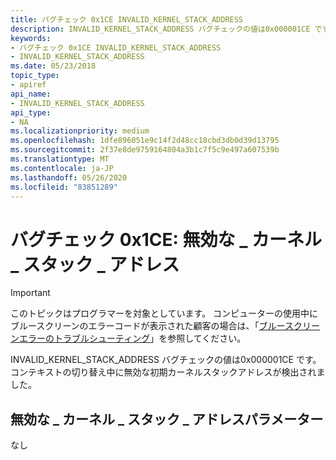 ```yaml
---
title: バグチェック 0x1CE INVALID_KERNEL_STACK_ADDRESS
description: INVALID_KERNEL_STACK_ADDRESS バグチェックの値は0x000001CE です。
keywords:
- バグチェック 0x1CE INVALID_KERNEL_STACK_ADDRESS
- INVALID_KERNEL_STACK_ADDRESS
ms.date: 05/23/2018
topic_type:
- apiref
api_name:
- INVALID_KERNEL_STACK_ADDRESS
api_type:
- NA
ms.localizationpriority: medium
ms.openlocfilehash: 1dfe896051e9c14f2d48cc18cbd3db0d39d13795
ms.sourcegitcommit: 2f37e8de9759164804a3b1c7f5c9e497a607539b
ms.translationtype: MT
ms.contentlocale: ja-JP
ms.lasthandoff: 05/26/2020
ms.locfileid: "83851289"
---
```

# <a name="bug-check-0x1ce-invalid_kernel_stack_address"></a>バグチェック 0x1CE: 無効な \_ カーネル \_ スタック \_ アドレス

> [!IMPORTANT]
> このトピックはプログラマーを対象としています。 コンピューターの使用中にブルースクリーンのエラーコードが表示された顧客の場合は、「[ブルースクリーンエラーのトラブルシューティング](https://www.windows.com/stopcode)」を参照してください。


INVALID_KERNEL_STACK_ADDRESS バグチェックの値は0x000001CE です。 コンテキストの切り替え中に無効な初期カーネルスタックアドレスが検出されました。


## <a name="invalid_kernel_stack_address-parameters"></a>無効な \_ カーネル \_ スタック \_ アドレスパラメーター

なし
 

 




